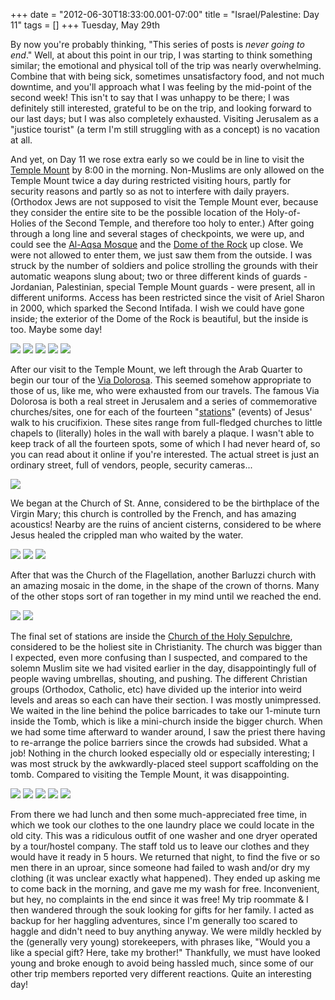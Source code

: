 +++
date = "2012-06-30T18:33:00.001-07:00"
title = "Israel/Palestine: Day 11"
tags = []
+++
Tuesday, May 29th

By now you're probably thinking, "This series of posts is *never going to end*."  Well, at about this point in our trip, I was starting to think something similar; the emotional and physical toll of the trip was nearly overwhelming.  Combine that with being sick, sometimes unsatisfactory food, and not much downtime, and you'll approach what I was feeling by the mid-point of the second week!  This isn't to say that I was unhappy to be there; I was definitely still interested, grateful to be on the trip, and looking forward to our last days; but I was also completely exhausted.  Visiting Jerusalem as a "justice tourist" (a term I'm still struggling with as a concept) is no vacation at all.

And yet, on Day 11 we rose extra early so we could be in line to visit the [Temple Mount](http://en.wikipedia.org/wiki/Temple_mount) by 8:00 in the morning.  Non-Muslims are only allowed on the Temple Mount twice a day during restricted visiting hours, partly for security reasons and partly so as not to interfere with daily prayers.  (Orthodox Jews are not supposed to visit the Temple Mount ever, because they consider the entire site to be the possible location of the Holy-of-Holies of the Second Temple, and therefore too holy to enter.)  After going through a long line and several stages of checkpoints, we were up, and could see the [Al-Aqsa Mosque](http://en.wikipedia.org/wiki/Al-Aqsa_Mosque) and the [Dome of the Rock](http://en.wikipedia.org/wiki/Dome_of_the_rock) up close.  We were not allowed to enter them, we just saw them from the outside.  I was struck by the number of soldiers and police strolling the grounds with their automatic weapons slung about; two or three different kinds of guards - Jordanian, Palestinian, special Temple Mount guards - were present, all in different uniforms.  Access has been restricted since the visit of Ariel Sharon in 2000, which sparked the Second Intifada.  I wish we could have gone inside; the exterior of the Dome of the Rock is beautiful, but the inside is too.  Maybe some day!

<img src="http://4.bp.blogspot.com/-osZhASqxEho/T-vVsLwN1tI/AAAAAAAAA-A/FmlG_DIP8DM/s1600/IMG_6249.jpg"/>

<img src="http://4.bp.blogspot.com/-BRWfQtFb1i4/T-vVswsNeQI/AAAAAAAAA-I/kn6MqTix_fE/s1600/IMG_6253.jpg"/>

<img src="http://2.bp.blogspot.com/-WlIAkYTBYEo/T-vVuhveIHI/AAAAAAAAA-g/xm3HdJpWHnM/s1600/IMG_6246.jpg"/>

<img src="http://2.bp.blogspot.com/-Rk-jPvYOddo/T-vVtjHM6vI/AAAAAAAAA-Q/MRyVRoaKHss/s1600/IMG_6257.jpg"/>

<img src="http://1.bp.blogspot.com/-sygrMoSczGw/T-vVuEfkspI/AAAAAAAAA-Y/f-GVf65FlgA/s1600/IMG_6264.jpg"/>

After our visit to the Temple Mount, we left through the Arab Quarter to begin our tour of the [Via Dolorosa](http://en.wikipedia.org/wiki/Via_dolorosa).  This seemed somehow appropriate to those of us, like me, who were exhausted from our travels.  The famous Via Dolorosa is both a real street in Jerusalem and a series of commemorative churches/sites, one for each of the fourteen "[stations](http://en.wikipedia.org/wiki/Stations_of_the_Cross)" (events) of Jesus' walk to his crucifixion.  These sites range from full-fledged churches to little chapels to (literally) holes in the wall with barely a plaque.  I wasn't able to keep track of all the fourteen spots, some of which I had never heard of, so you can read about it online if you're interested.  The actual street is just an ordinary street, full of vendors, people, security cameras...

<img src="http://1.bp.blogspot.com/-a8fFn8BwODw/T-vVx5oaugI/AAAAAAAAA_Q/gKOf3BUeHlc/s1600/IMG_6298.jpg"/>

We began at the Church of St. Anne, considered to be the birthplace of the Virgin Mary; this church is controlled by the French, and has amazing acoustics!  Nearby are the ruins of ancient cisterns, considered to be where Jesus healed the crippled man who waited by the water.

<img src="http://3.bp.blogspot.com/-k85RG2aBEXA/T-vVwd5i0iI/AAAAAAAAA-4/wwzbUIPPvD8/s1600/IMG_6284.jpg"/>

<img src="http://3.bp.blogspot.com/-4DWWXhvQyCA/T-vVvKfGcMI/AAAAAAAAA-o/eOtQa1vFcO4/s1600/IMG_6270.jpg"/>

<img src="http://4.bp.blogspot.com/-Ulppdopr8q4/T-vVv_S_IHI/AAAAAAAAA-w/HjBbeEWYsJ4/s1600/IMG_6285.jpg"/>

After that was the Church of the Flagellation, another Barluzzi church  with an amazing mosaic in the dome, in the shape of the crown of  thorns.  Many of the other stops sort of ran together in my mind until  we reached the end. 

<img src="http://1.bp.blogspot.com/-tg6IWxrcNtc/T-vVxdoRPeI/AAAAAAAAA_I/uAmsQ1heKJg/s1600/IMG_6295.jpg"/>

<img src="http://4.bp.blogspot.com/-kMuf8e_1_cE/T-vVwz_Cg0I/AAAAAAAAA_A/RbURtpxCx1k/s1600/IMG_6290.jpg"/>

The final set of stations are inside the [Church of the Holy Sepulchre](http://en.wikipedia.org/wiki/Church_of_the_Holy_Sepulchre), considered to be the holiest site in Christianity.  The church was bigger than I expected, even more confusing than I suspected, and compared to the solemn Muslim site we had visited earlier in the day, disappointingly full of people waving umbrellas, shouting, and pushing.  The different Christian groups (Orthodox, Catholic, etc) have divided up the interior into weird levels and areas so each can have their section.  I was mostly unimpressed.  We waited in the line behind the police barricades to take our 1-minute turn inside the Tomb, which is like a mini-church inside the bigger church.  When we had some time afterward to wander around, I saw the priest there having to re-arrange the police barriers since the crowds had subsided.  What a job!  Nothing in the church looked especially old or especially interesting; I was most struck by the awkwardly-placed steel support scaffolding on the tomb.  Compared to visiting the Temple Mount, it was disappointing.

<img src="http://1.bp.blogspot.com/-7Ka_xBD5gy0/T-vVya-vGsI/AAAAAAAAA_Y/om116F5Vk2U/s1600/IMG_6302.jpg"/>

<img src="http://2.bp.blogspot.com/-jTS7Os6N-2I/T-vVzHZ3GTI/AAAAAAAAA_g/EXIImyXlvPQ/s1600/IMG_6316.jpg"/>

<img src="http://1.bp.blogspot.com/-i9tqOet_l2o/T-vVz5tmNDI/AAAAAAAAA_w/gN6WYnrQsV4/s1600/IMG_6328.jpg"/>

<img src="http://3.bp.blogspot.com/-1UBDtaqGh74/T-vV0eJLOjI/AAAAAAAAA_4/PxCySX9BVB0/s1600/IMG_6324.jpg"/>

<img src="http://3.bp.blogspot.com/-n2YWwfJ6txw/T-vVzukF92I/AAAAAAAAA_o/vXkIsSA95vw/s1600/IMG_6334.jpg"/>

From there we had lunch and then some much-appreciated free time, in which we took our clothes to the one laundry place we could locate in the old city.  This was a ridiculous outfit of one washer and one dryer operated by a tour/hostel company.  The staff told us to leave our clothes and they would have it ready in 5 hours.  We returned that night, to find the five or so men there in an uproar, since someone had failed to wash and/or dry my clothing (it was unclear exactly what happened).  They ended up asking me to come back in the morning, and gave me my wash for free.  Inconvenient, but hey, no complaints in the end since it was free!  My trip roommate & I then wandered through the souk looking for gifts for her family.  I acted as backup for her haggling adventures, since I'm generally too scared to haggle and didn't need to buy anything anyway.  We were mildly heckled by the (generally very young) storekeepers, with phrases like, "Would you a like a special gift?  Here, take my brother!"  Thankfully, we must have looked young and broke enough to avoid being hassled much, since some of our other trip members reported very different reactions.  Quite an interesting day!
